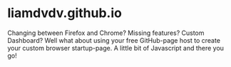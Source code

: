 # liamdvdv.github.io

Changing between Firefox and Chrome? Missing features? Custom Dashboard? Well what about using your free GitHub-page host to create your custom browser startup-page. A little bit of Javascript and there you go!